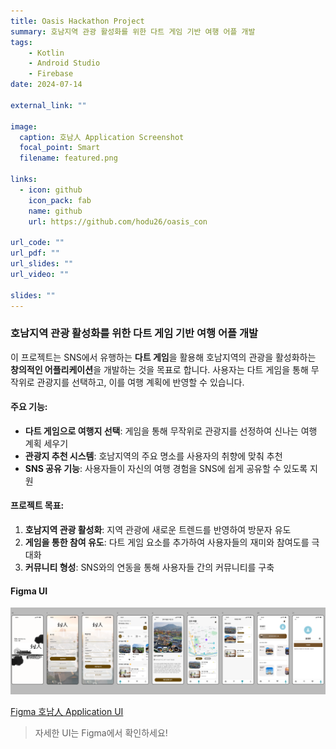 ```yaml
---
title: Oasis Hackathon Project
summary: 호남지역 관광 활성화를 위한 다트 게임 기반 여행 어플 개발
tags: 
    - Kotlin
    - Android Studio
    - Firebase
date: 2024-07-14

external_link: ""

image:
  caption: 호남人 Application Screenshot
  focal_point: Smart
  filename: featured.png

links:
  - icon: github
    icon_pack: fab
    name: github
    url: https://github.com/hodu26/oasis_con

url_code: ""
url_pdf: ""
url_slides: ""
url_video: ""

slides: ""
---
```

<div class="justify-text">

### 호남지역 관광 활성화를 위한 다트 게임 기반 여행 어플 개발

이 프로젝트는 SNS에서 유행하는 **다트 게임**을 활용해 호남지역의 관광을 활성화하는 **창의적인 어플리케이션**을 개발하는 것을 목표로 합니다. 사용자는 다트 게임을 통해 무작위로 관광지를 선택하고, 이를 여행 계획에 반영할 수 있습니다.

#### 주요 기능:
- **다트 게임으로 여행지 선택**: 게임을 통해 무작위로 관광지를 선정하여 신나는 여행 계획 세우기
- **관광지 추천 시스템**: 호남지역의 주요 명소를 사용자의 취향에 맞춰 추천
- **SNS 공유 기능**: 사용자들이 자신의 여행 경험을 SNS에 쉽게 공유할 수 있도록 지원

#### 프로젝트 목표:
1. **호남지역 관광 활성화**: 지역 관광에 새로운 트렌드를 반영하여 방문자 유도
2. **게임을 통한 참여 유도**: 다트 게임 요소를 추가하여 사용자들의 재미와 참여도를 극대화
3. **커뮤니티 형성**: SNS와의 연동을 통해 사용자들 간의 커뮤니티를 구축

#### Figma UI

![호남人 Figma UI](image.png "Figma UI")

[Figma 호남人 Application UI](https://www.figma.com/proto/zgJnR8RUeicGwNvybSDeu7/%ED%98%B8%EB%82%A8%E4%BA%BA-Application-Project?node-id=0-1&t=5VVK146w1fVzKsnI-1)

> 자세한 UI는 Figma에서 확인하세요!